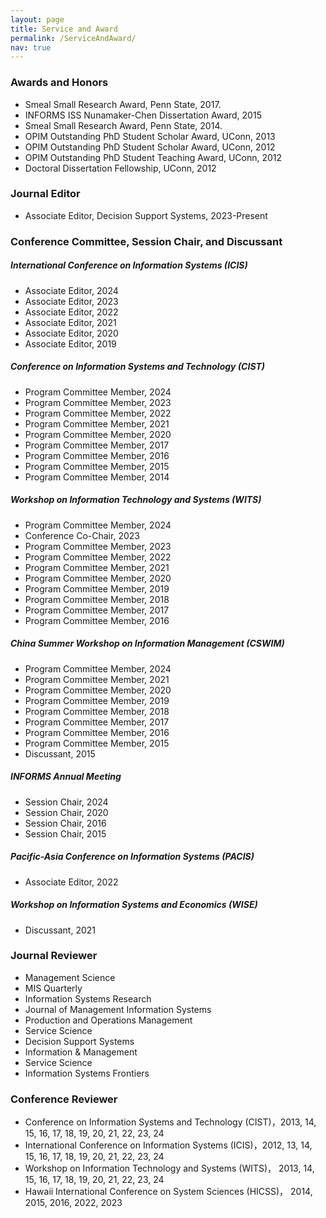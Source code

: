 ```yaml
---
layout: page
title: Service and Award
permalink: /ServiceAndAward/
nav: true
---
```



### Awards and Honors
- Smeal Small Research Award, Penn State, 2017.
- INFORMS ISS Nunamaker-Chen Dissertation Award, 2015
- Smeal Small Research Award, Penn State, 2014.
- OPIM Outstanding PhD Student Scholar Award, UConn, 2013
- OPIM Outstanding PhD Student Scholar Award, UConn, 2012
- OPIM Outstanding PhD Student Teaching Award, UConn, 2012
- Doctoral Dissertation Fellowship, UConn, 2012


### Journal Editor
- Associate Editor, Decision Support Systems, 2023-Present

### Conference Committee, Session Chair, and Discussant
##### International Conference on Information Systems (ICIS)
- Associate Editor, 2024
- Associate Editor, 2023
- Associate Editor, 2022
- Associate Editor, 2021
- Associate Editor, 2020
- Associate Editor, 2019
  
##### Conference on Information Systems and Technology (CIST)
- Program Committee Member, 2024
- Program Committee Member, 2023
- Program Committee Member, 2022
- Program Committee Member, 2021
- Program Committee Member, 2020
- Program Committee Member, 2017
- Program Committee Member, 2016
- Program Committee Member, 2015
- Program Committee Member, 2014
  
##### Workshop on Information Technology and Systems (WITS)
- Program Committee Member, 2024
- Conference Co-Chair, 2023
- Program Committee Member, 2023
- Program Committee Member, 2022
- Program Committee Member, 2021
- Program Committee Member, 2020
- Program Committee Member, 2019
- Program Committee Member, 2018
- Program Committee Member, 2017
- Program Committee Member, 2016
  
##### China Summer Workshop on Information Management (CSWIM)
- Program Committee Member, 2024
- Program Committee Member, 2021
- Program Committee Member, 2020
- Program Committee Member, 2019
- Program Committee Member, 2018
- Program Committee Member, 2017
- Program Committee Member, 2016
- Program Committee Member, 2015
- Discussant, 2015
  
##### INFORMS Annual Meeting
- Session Chair, 2024
- Session Chair, 2020
- Session Chair, 2016
- Session Chair, 2015
  
##### Pacific-Asia Conference on Information Systems (PACIS)
- Associate Editor, 2022
  
##### Workshop on Information Systems and Economics (WISE)
- Discussant, 2021



### Journal Reviewer
- Management Science
- MIS Quarterly
- Information Systems Research
- Journal of Management Information Systems
- Production and Operations Management
- Service Science
- Decision Support Systems
- Information & Management
- Service Science
- Information Systems Frontiers

 
### Conference Reviewer
- Conference on Information Systems and Technology (CIST)，2013, 14, 15, 16, 17, 18, 19, 20, 21, 22, 23, 24
- International Conference on Information Systems (ICIS)，2012, 13, 14, 15, 16, 17, 18, 19, 20, 21, 22, 23, 24
- Workshop on Information Technology and Systems (WITS)， 2013, 14, 15, 16, 17, 18, 19, 20, 21, 22, 23, 24
- Hawaii International Conference on System Sciences (HICSS)， 2014, 2015, 2016, 2022, 2023



